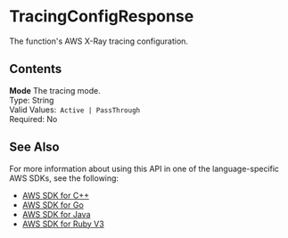 # TracingConfigResponse<a name="API_TracingConfigResponse"></a>

The function's AWS X\-Ray tracing configuration\.

## Contents<a name="API_TracingConfigResponse_Contents"></a>

 **Mode**   <a name="SSS-Type-TracingConfigResponse-Mode"></a>
The tracing mode\.  
Type: String  
Valid Values:` Active | PassThrough`   
Required: No

## See Also<a name="API_TracingConfigResponse_SeeAlso"></a>

For more information about using this API in one of the language\-specific AWS SDKs, see the following:
+  [AWS SDK for C\+\+](https://docs.aws.amazon.com/goto/SdkForCpp/lambda-2015-03-31/TracingConfigResponse) 
+  [AWS SDK for Go](https://docs.aws.amazon.com/goto/SdkForGoV1/lambda-2015-03-31/TracingConfigResponse) 
+  [AWS SDK for Java](https://docs.aws.amazon.com/goto/SdkForJava/lambda-2015-03-31/TracingConfigResponse) 
+  [AWS SDK for Ruby V3](https://docs.aws.amazon.com/goto/SdkForRubyV3/lambda-2015-03-31/TracingConfigResponse) 